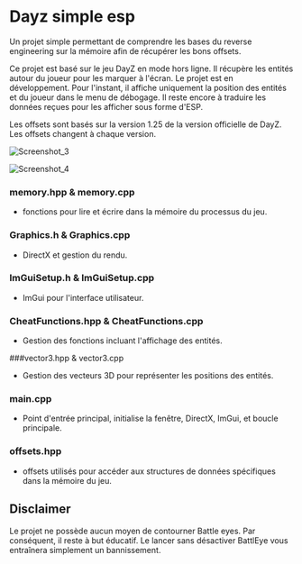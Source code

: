 # Dayz simple esp 

Un projet simple permettant de comprendre les bases du reverse engineering sur la mémoire afin de récupérer les bons offsets.

Ce projet est basé sur le jeu DayZ en mode hors ligne. Il récupère les entités autour du joueur pour les marquer à l'écran. Le projet est en développement. Pour l'instant, il affiche uniquement la position des entités et du joueur dans le menu de débogage. Il reste encore à traduire les données reçues pour les afficher sous forme d'ESP.

Les offsets sont basés sur la version 1.25 de la version officielle de DayZ. Les offsets changent à chaque version.

![Screenshot_3](https://github.com/Unknow-kernel/ESP/assets/63432221/e107574e-8b89-487f-b0de-1aea52ff4d01)

![Screenshot_4](https://github.com/Unknow-kernel/ESP/assets/63432221/7598be5f-3e06-4f2e-a174-51712c1c89e4)

### memory.hpp & memory.cpp
- fonctions pour lire et écrire dans la mémoire du processus du jeu.

### Graphics.h & Graphics.cpp
- DirectX et gestion du rendu.

### ImGuiSetup.h & ImGuiSetup.cpp
- ImGui pour l'interface utilisateur.

### CheatFunctions.hpp & CheatFunctions.cpp
- Gestion des fonctions incluant  l'affichage des entités.

###vector3.hpp & vector3.cpp
- Gestion des vecteurs 3D pour représenter les positions des entités.

### main.cpp
- Point d'entrée principal, initialise la fenêtre, DirectX, ImGui, et boucle principale.

### offsets.hpp
-  offsets utilisés pour accéder aux structures de données spécifiques dans la mémoire du jeu.

## Disclaimer
Le projet ne possède aucun moyen de contourner Battle eyes. Par conséquent, il reste à but éducatif. Le lancer sans désactiver BattlEye vous entraînera simplement un bannissement.

